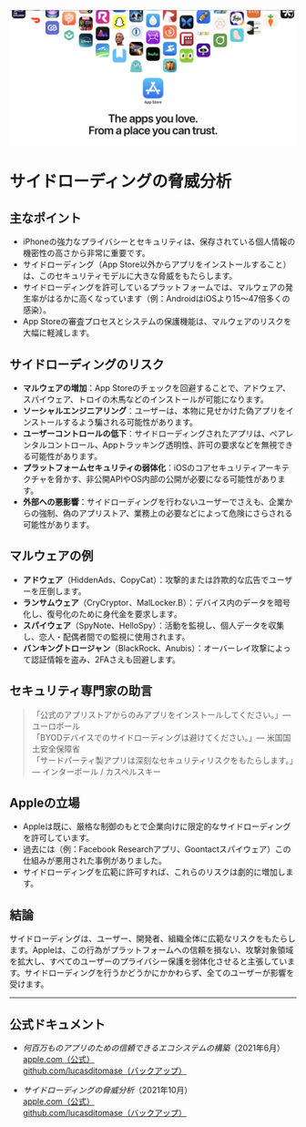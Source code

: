 ![Banner](../assets/banner.png)  

# サイドローディングの脅威分析  

## 主なポイント  

- iPhoneの強力なプライバシーとセキュリティは、保存されている個人情報の機密性の高さから非常に重要です。  
- サイドローディング（App Store以外からアプリをインストールすること）は、このセキュリティモデルに大きな脅威をもたらします。  
- サイドローディングを許可しているプラットフォームでは、マルウェアの発生率がはるかに高くなっています（例：AndroidはiOSより15〜47倍多くの感染）。  
- App Storeの審査プロセスとシステムの保護機能は、マルウェアのリスクを大幅に軽減します。  

## サイドローディングのリスク  

- **マルウェアの増加**：App Storeのチェックを回避することで、アドウェア、スパイウェア、トロイの木馬などのインストールが可能になります。  
- **ソーシャルエンジニアリング**：ユーザーは、本物に見せかけた偽アプリをインストールするよう騙される可能性があります。  
- **ユーザーコントロールの低下**：サイドローディングされたアプリは、ペアレンタルコントロール、Appトラッキング透明性、許可の要求などを無視できる可能性があります。  
- **プラットフォームセキュリティの弱体化**：iOSのコアセキュリティアーキテクチャを脅かす、非公開APIやOS内部の公開が必要になる可能性があります。  
- **外部への悪影響**：サイドローディングを行わないユーザーでさえも、企業からの強制、偽のアプリストア、業務上の必要などによって危険にさらされる可能性があります。  

## マルウェアの例  

- **アドウェア**（HiddenAds、CopyCat）：攻撃的または詐欺的な広告でユーザーを圧倒します。  
- **ランサムウェア**（CryCryptor、MalLocker.B）：デバイス内のデータを暗号化し、復号化のために身代金を要求します。  
- **スパイウェア**（SpyNote、HelloSpy）：活動を監視し、個人データを収集し、恋人・配偶者間での監視に使用されます。  
- **バンキングトロージャン**（BlackRock、Anubis）：オーバーレイ攻撃によって認証情報を盗み、2FAさえも回避します。  

## セキュリティ専門家の助言  

> 「公式のアプリストアからのみアプリをインストールしてください。」— ユーロポール  
> 「BYODデバイスでのサイドローディングは避けてください。」— 米国国土安全保障省  
> 「サードパーティ製アプリは深刻なセキュリティリスクをもたらします。」— インターポール / カスペルスキー  

## Appleの立場  

- Appleは既に、厳格な制御のもとで企業向けに限定的なサイドローディングを許可しています。  
- 過去には（例：Facebook Researchアプリ、Goontactスパイウェア）この仕組みが悪用された事例がありました。  
- サイドローディングを広範に許可すれば、これらのリスクは劇的に増加します。  

## 結論  

サイドローディングは、ユーザー、開発者、組織全体に広範なリスクをもたらします。Appleは、この行為がプラットフォームへの信頼を損ない、攻撃対象領域を拡大し、すべてのユーザーのプライバシー保護を弱体化させると主張しています。サイドローディングを行うかどうかにかかわらず、全てのユーザーが影響を受けます。  

---  

## 公式ドキュメント  

- *何百万ものアプリのための信頼できるエコシステムの構築*（2021年6月）  
  [apple.com（公式）](https://www.apple.com/privacy/docs/Building_a_Trusted_Ecosystem_for_Millions_of_Apps.pdf)  
  [github.com/lucasditomase（バックアップ）](https://github.com/lucasditomase/app-restrictions/blob/main/summary.pdf)  

- *サイドローディングの脅威分析*（2021年10月）  
  [apple.com（公式）](https://www.apple.com/privacy/docs/Building_a_Trusted_Ecosystem_for_Millions_of_Apps_A_Threat_Analysis_of_Sideloading.pdf)  
  [github.com/lucasditomase（バックアップ）](https://github.com/lucasditomase/app-restrictions/blob/main/threat-analysis.pdf)  

